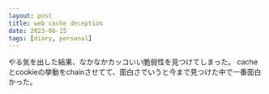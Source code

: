 ```yaml
---
layout: post
title: web cache deception
date: 2023-06-15
tags: [diary, personal]
---
```

やる気を出した結果、なかなかカッコいい脆弱性を見つけてしまった。
cacheとcookieの挙動をchainさせてて、面白さでいうと今まで見つけた中で一番面白かった。